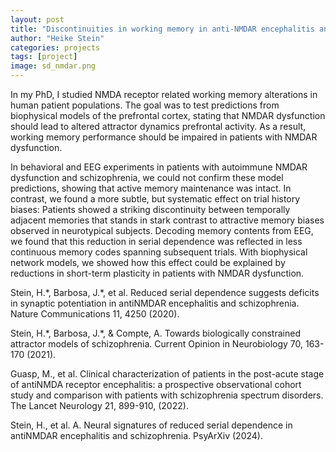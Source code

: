 ```yaml
---
layout: post
title: "Discontinuities in working memory in anti-NMDAR encephalitis and schizophrenia"
author: "Heike Stein"
categories: projects
tags: [project]
image: sd_nmdar.png
---
```


In my PhD, I studied NMDA receptor related working memory alterations in human patient populations. The goal was to test predictions from biophysical models of the prefrontal cortex, stating that NMDAR dysfunction should lead to altered attractor dynamics prefrontal activity. As a result, working memory performance should be impaired in patients with NMDAR dysfunction. 

In behavioral and EEG experiments in patients with autoimmune NMDAR dysfunction and schizophrenia, we could not confirm these model predictions, showing that active memory maintenance was intact. In contrast, we found a more subtle, but systematic effect on trial history biases: Patients showed a striking discontinuity between temporally adjacent memories that stands in stark contrast to attractive memory biases observed in neurotypical subjects. Decoding memory contents from EEG, we found that this reduction in serial dependence was reflected in less continuous memory codes spanning subsequent trials. With biophysical network models, we showed how this effect could be explained by reductions in short-term plasticity in patients with NMDAR dysfunction. 

Stein, H.\*, Barbosa, J.\*, et al. Reduced serial dependence suggests deficits in synaptic potentiation in antiNMDAR encephalitis and schizophrenia. Nature Communications 11, 4250 (2020).

Stein, H.\*, Barbosa, J.\*, & Compte, A. Towards biologically constrained attractor models of schizophrenia. Current Opinion in Neurobiology 70, 163-170 (2021).

Guasp, M., et al. Clinical characterization of patients in the post-acute stage of antiNMDA receptor encephalitis: a prospective observational cohort study and comparison with patients with schizophrenia spectrum disorders. The Lancet Neurology 21, 899-910, (2022).

Stein, H., et al. A. Neural signatures of reduced serial dependence in antiNMDAR encephalitis and schizophrenia. PsyArXiv (2024).
